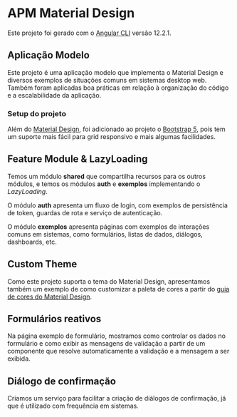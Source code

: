 # APM Material Design

Este projeto foi gerado com o [Angular CLI](https://github.com/angular/angular-cli) versão 12.2.1.

## Aplicação Modelo

Este projeto é uma aplicação modelo que implementa o Material Design e diversos exemplos de situações comuns em sistemas desktop web. Também foram aplicadas boa práticas em relação à organização do código e a escalabilidade da aplicação.

### Setup do projeto

Além do [Material Design](https://material.angular.io/), foi adicionado ao projeto o [Bootstrap 5](https://getbootstrap.com/), pois tem um suporte mais fácil para grid responsivo e mais algumas facilidades.

## Feature Module & LazyLoading

Temos um módulo **shared** que compartilha recursos para os outros módulos, e temos os módulos **auth** e **exemplos** implementando o _LazyLoading_.

O módulo **auth** apresenta um fluxo de login, com exemplos de persistência de token, guardas de rota e serviço de autenticação.

O módulo **exemplos** apresenta páginas com exemplos de interações comuns em sistemas, como formulários, listas de dados, diálogos, dashboards, etc.

## Custom Theme

Como este projeto suporta o tema do Material Design, apresentamos também um exemplo de como customizar a paleta de cores a partir do [guia de cores do Material Design](https://material.io/archive/guidelines/style/color.html#color-color-palette).

## Formulários reativos

Na página exemplo de formulário, mostramos como controlar os dados no formulário e como exibir as mensagens de validação a partir de um componente que resolve automaticamente a validação e a mensagem a ser exibida.

## Diálogo de confirmação

Criamos um serviço para facilitar a criação de diálogos de confirmação, já que é utilizado com frequência em sistemas.
